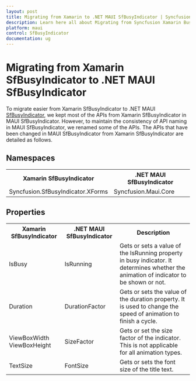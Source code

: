 ```yaml
---
layout: post
title: Migrating from Xamarin to .NET MAUI SfBusyIndicator | Syncfusion 
description: Learn here all about Migrating from Syncfusion Xamarin BusyIndicator to Syncfusion .NET MAUI BusyIndicator control and more.
platform: maui
control: SfBusyIndicator
documentation: ug
---  
```


# Migrating from Xamarin SfBusyIndicator to .NET MAUI SfBusyIndicator 

To migrate easier from Xamarin SfBusyIndicator to .NET MAUI [SfBusyIndicator](https://help.syncfusion.com/cr/maui/Syncfusion.Maui.Core.SfBusyIndicator.html), we kept most of the APIs from Xamarin SfBusyIndicator in MAUI SfBusyIndicator. However, to maintain the consistency of API naming in MAUI SfBusyIndicator, we renamed some of the APIs. The APIs that have been changed in MAUI SfBusyIndicator from Xamarin SfBusyIndicator are detailed as follows.

## Namespaces 

<table>
<tr>
<th>Xamarin SfBusyIndicator</th>
<th>.NET MAUI SfBusyIndicator</th></tr>
<tr>
<td>Syncfusion.SfBusyIndicator.XForms</td>
<td>Syncfusion.Maui.Core</td></tr>
</table>

## Properties

<table> 
<tr>
<th>Xamarin SfBusyIndicator</th>
<th>.NET MAUI SfBusyIndicator</th>
<th>Description</th></tr>
<tr>
<td> IsBusy </td>
<td>IsRunning</td>
<td>Gets or sets a value of the IsRunning property in busy indicator. It determines whether the animation of indicator to be shown or not.</td></tr>
<tr>
<td>Duration</td>
<td>DurationFactor</td>
<td>Gets or sets the value of the duration property. It is used to change the speed of animation to finish a cycle.</td></tr>
<tr>
<td>ViewBoxWidth ViewBoxHeight</td>
<td>SizeFactor</td>
<td>Gets or set the size factor of the indicator. This is not applicable for all animation types.</td></tr>
<tr>
<td>TextSize</td>
<td>FontSize</td>
<td>Gets or sets the font size of the title text.</td></tr>
</table> 
